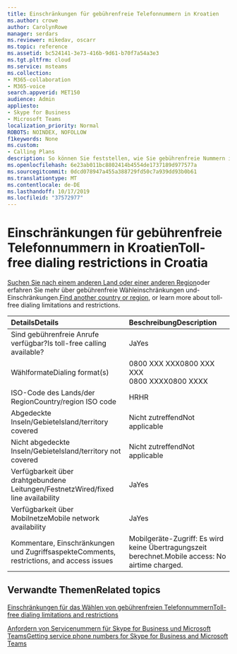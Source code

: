 ```yaml
---
title: Einschränkungen für gebührenfreie Telefonnummern in Kroatien
ms.author: crowe
author: CarolynRowe
manager: serdars
ms.reviewer: mikedav, oscarr
ms.topic: reference
ms.assetid: bc524141-3e73-416b-9d61-b70f7a54a3e3
ms.tgt.pltfrm: cloud
ms.service: msteams
ms.collection:
- M365-collaboration
- M365-voice
search.appverid: MET150
audience: Admin
appliesto:
- Skype for Business
- Microsoft Teams
localization_priority: Normal
ROBOTS: NOINDEX, NOFOLLOW
f1keywords: None
ms.custom:
- Calling Plans
description: So können Sie feststellen, wie Sie gebührenfreie Nummern in jedem Land/jeder Region anrufen können. Nachdem Sie das Land/die Region ausgewählt haben, gelangen Sie zu einer landesspezifischen Seite, die bestimmte Details, Einschränkungen und Grenzwerte für die gebührenfreie Verfügbarkeit von Diensten enthält, für die gebührenfreie Dienste zur Verfügung stehen. Das Wählformat oder die Formate zeigen Ihnen die erforderlichen Zugriffscodes in jedem Land/jeder Region an, um die gebührenfreie Nummer zu wählen.
ms.openlocfilehash: 6e23ab011bc8802414b4554de1737189d977577a
ms.sourcegitcommit: 0dcd078947a455a388729fd50c7a939dd93b0b61
ms.translationtype: MT
ms.contentlocale: de-DE
ms.lasthandoff: 10/17/2019
ms.locfileid: "37572977"
---
```

# <a name="toll-free-dialing-restrictions-in-croatia"></a><span data-ttu-id="09f0e-105">Einschränkungen für gebührenfreie Telefonnummern in Kroatien</span><span class="sxs-lookup"><span data-stu-id="09f0e-105">Toll-free dialing restrictions in Croatia</span></span>

<span data-ttu-id="09f0e-106">[Suchen Sie nach einem anderen Land oder einer anderen Region](../toll-free-dialing-limitations-and-restrictions.md)oder erfahren Sie mehr über gebührenfreie Wähleinschränkungen und-Einschränkungen.</span><span class="sxs-lookup"><span data-stu-id="09f0e-106">[Find another country or region](../toll-free-dialing-limitations-and-restrictions.md), or learn more about toll-free dialing limitations and restrictions.</span></span>


|<span data-ttu-id="09f0e-107">**Details**</span><span class="sxs-lookup"><span data-stu-id="09f0e-107">**Details**</span></span>|<span data-ttu-id="09f0e-108">**Beschreibung**</span><span class="sxs-lookup"><span data-stu-id="09f0e-108">**Description**</span></span>|
|:-----|:-----|
|<span data-ttu-id="09f0e-109">Sind gebührenfreie Anrufe verfügbar?</span><span class="sxs-lookup"><span data-stu-id="09f0e-109">Is toll-free calling available?</span></span>  <br/> |<span data-ttu-id="09f0e-110">Ja</span><span class="sxs-lookup"><span data-stu-id="09f0e-110">Yes</span></span>  <br/> |
|<span data-ttu-id="09f0e-111">Wählformate</span><span class="sxs-lookup"><span data-stu-id="09f0e-111">Dialing format(s)</span></span>  <br/> | <span data-ttu-id="09f0e-112">0800 XXX XXX</span><span class="sxs-lookup"><span data-stu-id="09f0e-112">0800 XXX XXX</span></span> <br/>  <span data-ttu-id="09f0e-113">0800 XXXX</span><span class="sxs-lookup"><span data-stu-id="09f0e-113">0800 XXXX</span></span> <br/> |
|<span data-ttu-id="09f0e-114">ISO-Code des Lands/der Region</span><span class="sxs-lookup"><span data-stu-id="09f0e-114">Country/region ISO code</span></span>  <br/> |<span data-ttu-id="09f0e-115">HR</span><span class="sxs-lookup"><span data-stu-id="09f0e-115">HR</span></span>  <br/> |
|<span data-ttu-id="09f0e-116">Abgedeckte Inseln/Gebiete</span><span class="sxs-lookup"><span data-stu-id="09f0e-116">Island/territory covered</span></span>  <br/> |<span data-ttu-id="09f0e-117">Nicht zutreffend</span><span class="sxs-lookup"><span data-stu-id="09f0e-117">Not applicable</span></span>  <br/> |
|<span data-ttu-id="09f0e-118">Nicht abgedeckte Inseln/Gebiete</span><span class="sxs-lookup"><span data-stu-id="09f0e-118">Island/territory not covered</span></span>  <br/> |<span data-ttu-id="09f0e-119">Nicht zutreffend</span><span class="sxs-lookup"><span data-stu-id="09f0e-119">Not applicable</span></span>  <br/> |
|<span data-ttu-id="09f0e-120">Verfügbarkeit über drahtgebundene Leitungen/Festnetz</span><span class="sxs-lookup"><span data-stu-id="09f0e-120">Wired/fixed line availability</span></span>  <br/> |<span data-ttu-id="09f0e-121">Ja</span><span class="sxs-lookup"><span data-stu-id="09f0e-121">Yes</span></span>  <br/> |
|<span data-ttu-id="09f0e-122">Verfügbarkeit über Mobilnetze</span><span class="sxs-lookup"><span data-stu-id="09f0e-122">Mobile network availability</span></span>  <br/> |<span data-ttu-id="09f0e-123">Ja</span><span class="sxs-lookup"><span data-stu-id="09f0e-123">Yes</span></span>  <br/> |
|<span data-ttu-id="09f0e-124">Kommentare, Einschränkungen und Zugriffsaspekte</span><span class="sxs-lookup"><span data-stu-id="09f0e-124">Comments, restrictions, and access issues</span></span>  <br/> |<span data-ttu-id="09f0e-125">Mobilgeräte-Zugriff: Es wird keine Übertragungszeit berechnet.</span><span class="sxs-lookup"><span data-stu-id="09f0e-125">Mobile access: No airtime charged.</span></span>  <br/> |
   
## <a name="related-topics"></a><span data-ttu-id="09f0e-126">Verwandte Themen</span><span class="sxs-lookup"><span data-stu-id="09f0e-126">Related topics</span></span>

[<span data-ttu-id="09f0e-127">Einschränkungen für das Wählen von gebührenfreien Telefonnummern</span><span class="sxs-lookup"><span data-stu-id="09f0e-127">Toll-free dialing limitations and restrictions</span></span>](../toll-free-dialing-limitations-and-restrictions.md)

[<span data-ttu-id="09f0e-128">Anfordern von Servicenummern für Skype for Business und Microsoft Teams</span><span class="sxs-lookup"><span data-stu-id="09f0e-128">Getting service phone numbers for Skype for Business and Microsoft Teams</span></span>](/microsoftteams/getting-service-phone-numbers)

  
 
